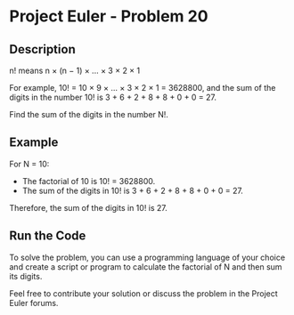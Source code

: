 # Project Euler - Problem 20
## Description

n! means n × (n − 1) × ... × 3 × 2 × 1

For example, 10! = 10 × 9 × ... × 3 × 2 × 1 = 3628800,
and the sum of the digits in the number 10! is 3 + 6 + 2 + 8 + 8 + 0 + 0 = 27.

Find the sum of the digits in the number N!.

## Example

For N = 10:
- The factorial of 10 is 10! = 3628800.
- The sum of the digits in 10! is 3 + 6 + 2 + 8 + 8 + 0 + 0 = 27.

Therefore, the sum of the digits in 10! is 27.

## Run the Code

To solve the problem, you can use a programming language of your choice and create a script or program to calculate the factorial of N and then sum its digits.

Feel free to contribute your solution or discuss the problem in the Project Euler forums.
